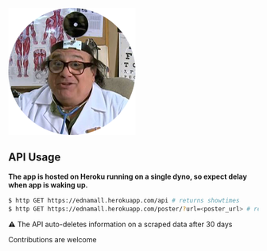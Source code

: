 ![Mantis Toboggan](https://raw.githubusercontent.com/moe-szyslak/Mantis-Toboggan/master/Mantis-Toboggan.png "Mantis Toboggan")

## API Usage
**The app is hosted on Heroku running on a single dyno, so expect delay when app is waking up.**

```bash
$ http GET https://ednamall.herokuapp.com/api # returns showtimes
$ http GET https://ednamall.herokuapp.com/poster/?url=<poster_url> # returns base64 encoding of image
```

⚠️ The API auto-deletes information on a scraped data after 30 days

Contributions are welcome

